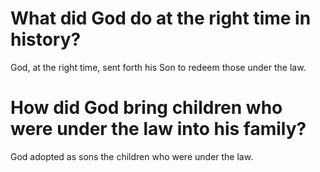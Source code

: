 # What did God do at the right time in history?

God, at the right time, sent forth his Son to redeem those under the law.

# How did God bring children who were under the law into his family?

God adopted as sons the children who were under the law.
